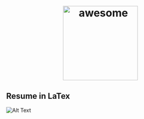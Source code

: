 <h1 align="center">
 	<br>
 	  <img width="200" src="https://cdn.rawgit.com/sindresorhus/awesome/master/media/logo.svg" alt="awesome">
 	<br>
</h1>


## Resume in LaTex
![Alt Text](https://github.com/mehul-m-prajapati/Resume/raw/master/gif/install.gif)
